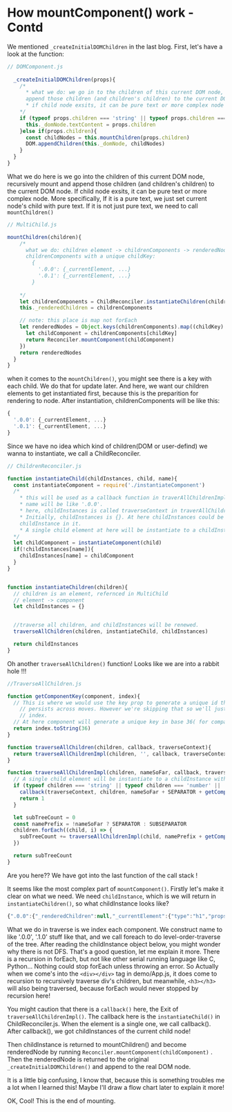 # How mountComponent() work - Contd

We mentioned `_createInitialDOMChildren` in the last blog. First, let's have a look at the function: 

```js
// DOMComponent.js
  
  _createInitialDOMChildren(props){
    /*
      * what we do: we go in to the children of this current DOM node, recursively mount and 
      append those children (and children's children) to the current DOM node.
      * if child node exsits, it can be pure text or more complex node
    */
    if (typeof props.children === 'string' || typeof props.children === 'number'){
      this._domNode.textContent = props.children
    }else if(props.children){
      const childNodes = this.mountChildren(props.children)
      DOM.appendChildren(this._domNode, childNodes)
    }
  } 
}
```

What we do here is we go into the children of this current DOM node, recursively mount and append those children (and children's children) to the current DOM node. If child node exsits, it can be pure text or more complex node. More specifically, If it is a pure text, we just set current node's child with pure text. If it is not just pure text, we need to call `mountChildren()`

```js
// MultiChild.js

mountChildren(children){
    /*
      what we do: children element -> childrenComponents -> renderedNodes
      childrenComponents with a unique childKey:
        {
          '.0.0': {_currentElement, ...}
          '.0.1': {_currentElement, ...}
        }
      
    */
    let childrenComponents = ChildReconciler.instantiateChildren(children)
    this._renderedChildren = childrenComponents

    // note: this place is map not forEach
    let renderedNodes = Object.keys(childrenComponents).map((childKey) => {
      let childComponent = childrenComponents[childKey]
      return Reconciler.mountComponent(childComponent)
    })
    return renderedNodes
  }
}
```

when it comes to the  `mountChildren()`, you might see there is a key with each child. We do that for update later. And here, we want our children elements to get instantiated first, because this is the preparition for rendering to node. After instantiation, childrenComponents will be like this:

```js
{
  '.0.0': {_currentElement, ...}
  '.0.1': {_currentElement, ...}
}
```

Since we have no idea which kind of children(DOM or user-defind) we wanna to instantiate, we call a ChildReconciler. 

```js
// ChildrenReconciler.js

function instantiateChild(childInstances, child, name){
  const instantiateComponent = require('./instantiateComponent')
  /*
    * this will be used as a callback function in traverAllChildrenImpl().
    * name will be like '.0.0'.
    * here, childInstances is called traverseContext in traverAllChildrenImpl()
    * Initially, childInstances is {}. At here childInstances could be appended new 
    childInstance in it.
    * A single child element at here will be instantiate to a childInstance with a key(name)
  */
  let childComponent = instantiateComponent(child)
  if(!childInstances[name]){
    childInstances[name] = childComponent
  }
}


function instantiateChildren(children){
  // children is an element, refernced in MultiChild
  // element -> component
  let childInstances = {}


  //traverse all children, and childInstances will be renewed.
  traverseAllChildren(children, instantiateChild, childInstances)

  return childInstances
}
```

Oh another `traverseAllChildren()` function!  Looks like we are into a rabbit hole !!!

```js
//TraverseAllChildren.js

function getComponentKey(component, index){
  // This is where we would use the key prop to generate a unique id that
    // persists across moves. However we're skipping that so we'll just use the
    // index.
  // At here component will generate a unique key in base 36( for compactness )
  return index.toString(36)
}

function traverseAllChildren(children, callback, traverseContext){
  return traverseAllChildrenImpl(children, '', callback, traverseContext)
}

function traverseAllChildrenImpl(children, nameSoFar, callback, traverseContext){
  // A single child element will be instantiate to a childInstance with a key(name)
  if (typeof children === 'string' || typeof children === 'number' || !Array.isArray(children)){
    callback(traverseContext, children, nameSoFar + SEPARATOR + getComponentKey(children, 0))
    return 1
  }

  let subTreeCount = 0
  const namePrefix = !nameSoFar ? SEPARATOR : SUBSEPARATOR
  children.forEach((child, i) => {
    subTreeCount += traverseAllChildrenImpl(child, namePrefix + getComponentKey(child, i), callback, traverseContext)
  })

  return subTreeCount
}
```

Are you here?? We have got into the last function of the call stack ! 

It seems like the most complex part of `mountComponent()`. Firstly let's make it clear on what we need. We need `childInstance`, which is we will return in `instantiateChildren()`, so what childInstance looks like?

```js
{".0.0":{"_renderedChildren":null,"_currentElement":{"type":"h1","props":{"style":{"color":"red"},"children":"Header 1"}},"_domNode":null},".1.0":{"props":{},"renderedComponent":null,"renderedNode":null,"_currentElement":{"props":{}}},".2.0":{"_renderedChildren":null,"_currentElement":{"type":"h2","props":{"style":{"color":"blue"},"children":"Header 2"}},"_domNode":null}}
```

What we do in traverse is we index each component. We construct name to like '.0.0', '.1.0' stuff like that, and we call foreach to do level-order-traverse of the tree. After reading the childInstance object below, you might wonder why there is not DFS. That's a good question, let me explain it more. There is a recursion in forEach, but not like other serial running language like C, Python... Nothing could stop forEach unless throwing an error. So Actually when we come's into the `<div></div>` tag in demo/App.js, it does come to recursion to recursively traverse div's children, but meanwhile, `<h3></h3>` will also being traversed, because forEach would never stopped by recursion here!  

You might caution that there is a `callback()` here, the Exit of `traverseAllChildrenImpl()`. The callback here is the `instantiateChild()` in ChildReconciler.js. When the element is a single one, we call callback(). After callback(), we got childInstances of the current child node!

Then childInstance is returned to mountChildren() and become renderedNode by running `Reconciler.mountComponent(childComponent)` . Then the renderedNode is returned to the original `_createInitialDOMChildren()` and append to the real DOM node.

It is a little big confusing, I know that, because this is something troubles me a lot when I learned this! Maybe I'll draw a flow chart later to explain it more!

OK, Cool! This is the end of mounting. 





